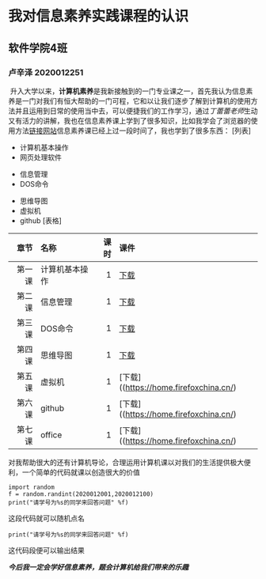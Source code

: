 # 我对信息素养实践课程的认识   
## 软件学院4班  
### 卢辛泽 2020012251  
&nbsp;升入大学以来，**计算机素养**是我新接触到的一门专业课之一，首先我认为信息素养是一门对我们有恒大帮助的一门可程，它和以让我们逐步了解到计算机的使用方法并且运用到日常的使用当中去，可以便捷我们的工作学习，通过*丁蕾蕾老师*生动又有活力的讲解，我也在信息素养课上学到了很多知识，比如我学会了浏览器的使用方法[链接网站](https://home.firefoxchina.cn/)信息素养课已经上过一段时间了，我也学到了很多东西：
[列表]  
- 计算机基本操作
- 网页处理软件
+ 信息管理
+ DOS命令
* 思维导图
* 虚拟机
* github
[表格]

|章节|名称|课时|课件|
|-:|:-|-:|:-|
|第一课|计算机基本操作|1|[下载](https://home.firefoxchina.cn/)|
|第二课|信息管理|1|[下载](https://home.firefoxchina.cn/)|
|第三课|DOS命令|1|[下载](https://home.firefoxchina.cn/)|
|第四课|思维导图|1|[下载](https://home.firefoxchina.cn/)|
|第五课|虚拟机|1|[下载]((https://home.firefoxchina.cn/)|
|第六课|github|1|[下载]((https://home.firefoxchina.cn/)|
|第七课|office|1|[下载]((https://home.firefoxchina.cn/)|

对我帮助很大的还有计算机导论，合理运用计算机课以对我们的生活提供极大便利，一个简单的代码就课以创造很大的价值

```
import random
f = random.randint(2020012001,2020012100)
print("请学号为%s的同学来回答问题" %f)
```
这段代码就可以随机点名
```
print("请学号为%s的同学来回答问题" %f)
```
这代码段便可以输出结果

***今后我一定会学好信息素养，题会计算机给我们带来的乐趣***



